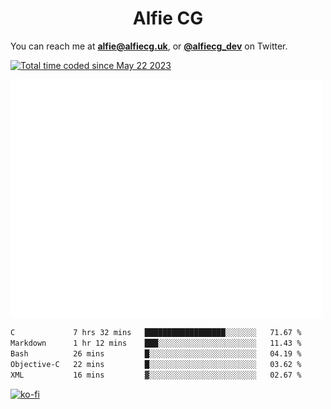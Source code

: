 <h1 align="center">Alfie CG</h1>

You can reach me at **alfie@alfiecg.uk**, or **[@alfiecg_dev](https://twitter.com/alfiecg_dev)** on Twitter.

<a href="https://wakatime.com/@61592169-b9cf-4af8-b6fa-8ac7d4369b01"><img src="https://wakatime.com/badge/user/61592169-b9cf-4af8-b6fa-8ac7d4369b01.svg" alt="Total time coded since May 22 2023" /></a>


<img align="center" src="/github-metrics.svg" alt="Metrics" width="500">

 <!--[![GitHub Streak](https://streak-stats.demolab.com/?user=alfiecg24)](https://git.io/streak-stats)-->

<!--START_SECTION:waka-->

```txt
C             7 hrs 32 mins   ██████████████████░░░░░░░   71.67 %
Markdown      1 hr 12 mins    ███░░░░░░░░░░░░░░░░░░░░░░   11.43 %
Bash          26 mins         █░░░░░░░░░░░░░░░░░░░░░░░░   04.19 %
Objective-C   22 mins         █░░░░░░░░░░░░░░░░░░░░░░░░   03.62 %
XML           16 mins         ▓░░░░░░░░░░░░░░░░░░░░░░░░   02.67 %
```

<!--END_SECTION:waka-->

[![ko-fi](https://ko-fi.com/img/githubbutton_sm.svg)](https://ko-fi.com/M4M5R3BHU)

